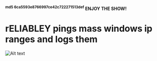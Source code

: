 #### <SUP>md5 6ca5593e8766997ce42c722271513def</SUP> ENJOY THE SHOW!
# rELIABLEY pings mass windows ip ranges and logs them

![Alt text](https://raw.githubusercontent.com/itsjstme/MASS_PINGER/main/DEMO.png "Optional title")

